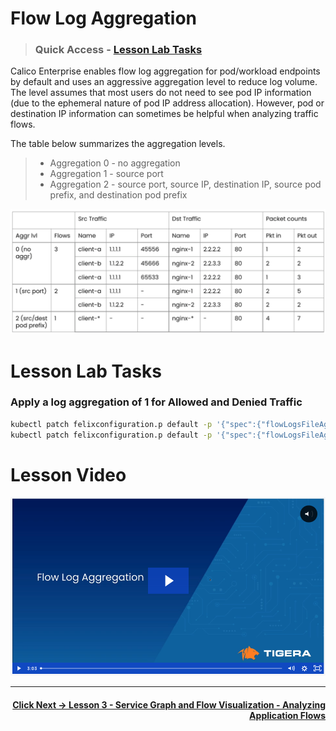 # Flow Log Aggregation
> ### Quick Access - [Lesson Lab Tasks](#Lesson-Lab-Tasks) 

Calico Enterprise enables flow log aggregation for pod/workload endpoints by default and uses an aggressive aggregation level to reduce log volume. The level assumes that most users do not need to see pod IP information (due to the ephemeral nature of pod IP address allocation). However, pod or destination IP information can sometimes be helpful when analyzing traffic flows.

The table below summarizes the aggregation levels. 
>  - Aggregation 0 - no aggregation
>  - Aggregation 1 - source port
>  - Aggregation 2 - source port, source IP, destination IP, source pod prefix, and destination pod prefix


![flow-log-aggregation](images/flow-log-aggregation.png)

# Lesson Lab Tasks

### Apply a log aggregation of 1 for Allowed and Denied Traffic

```bash
kubectl patch felixconfiguration.p default -p '{"spec":{"flowLogsFileAggregationKindForAllowed":1}}'
kubectl patch felixconfiguration.p default -p '{"spec":{"flowLogsFileAggregationKindForDenied":1}}'
```

# Lesson Video


<p align="center">
  
[![video-flow-log-aggregation](images/vfla.png)](https://tigera.wistia.com/medias/yhitu7fhop)

</p>

---

#### <div align="right">  [Click Next -> Lesson 3 - Service Graph and Flow Visualization - Analyzing Application Flows](https://github.com/tigera-cs/quickstart-self-service/blob/main/modules/analyze-service-graph.md)</div>